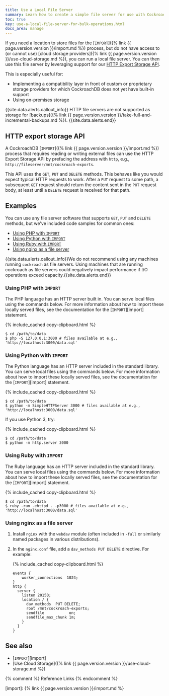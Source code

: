 ```yaml
---
title: Use a Local File Server
summary: Learn how to create a simple file server for use with CockroachDB operations.
toc: true
key: use-a-local-file-server-for-bulk-operations.html
docs_area: manage
---
```


If you need a location to store files for the [`IMPORT`]({% link {{ page.version.version }}/import.md %}) process, but do not have access to (or cannot use) [cloud storage providers]({% link {{ page.version.version }}/use-cloud-storage.md %}), you can run a local file server. You can then use this file server by leveraging support for our [HTTP Export Storage API](#http-export-storage-api).

This is especially useful for:

- Implementing a compatibility layer in front of custom or proprietary storage providers for which CockroachDB does not yet have built-in support
- Using on-premises storage

{{site.data.alerts.callout_info}}
HTTP file servers are not supported as storage for [backups]({% link {{ page.version.version }}/take-full-and-incremental-backups.md %}).
{{site.data.alerts.end}}

## HTTP export storage API

A CockroachDB [`IMPORT`]({% link {{ page.version.version }}/import.md %}) process that requires reading or writing external files can use the HTTP Export Storage API by prefacing the address with `http`, e.g., `http://fileserver/mnt/cockroach-exports`.

This API uses the `GET`, `PUT` and `DELETE` methods. This behaves like you would expect typical HTTP requests to work. After a `PUT` request to some path, a subsequent `GET` request should return the content sent in the `PUT` request body, at least until a `DELETE` request is received for that path.

## Examples

You can use any file server software that supports `GET`, `PUT` and `DELETE` methods, but we've included code samples for common ones:

- [Using PHP with `IMPORT`](#using-php-with-import)
- [Using Python with `IMPORT`](#using-python-with-import)
- [Using Ruby with `IMPORT`](#using-ruby-with-import)
- [Using nginx as a file server](#using-nginx-as-a-file-server)

{{site.data.alerts.callout_info}}We do not recommend using any machines running <code>cockroach</code> as file servers. Using machines that are running cockroach as file servers could negatively impact performance if I/O operations exceed capacity.{{site.data.alerts.end}}

### Using PHP with `IMPORT`

The PHP language has an HTTP server built in.  You can serve local files using the commands below.  For more information about how to import these locally served files, see the documentation for the [`IMPORT`][import] statement.

{% include_cached copy-clipboard.html %}
~~~ shell
$ cd /path/to/data
$ php -S 127.0.0.1:3000 # files available at e.g., 'http://localhost:3000/data.sql'
~~~

### Using Python with `IMPORT`

The Python language has an HTTP server included in the standard library.  You can serve local files using the commands below.  For more information about how to import these locally served files, see the documentation for the [`IMPORT`][import] statement.

{% include_cached copy-clipboard.html %}
~~~ shell
$ cd /path/to/data
$ python -m SimpleHTTPServer 3000 # files available at e.g., 'http://localhost:3000/data.sql'
~~~

If you use Python 3, try:

{% include_cached copy-clipboard.html %}
~~~ shell
$ cd /path/to/data
$ python -m http.server 3000
~~~

### Using Ruby with `IMPORT`

The Ruby language has an HTTP server included in the standard library.  You can serve local files using the commands below.  For more information about how to import these locally served files, see the documentation for the [`IMPORT`][import] statement.

{% include_cached copy-clipboard.html %}
~~~ shell
$ cd /path/to/data
$ ruby -run -ehttpd . -p3000 # files available at e.g., 'http://localhost:3000/data.sql'
~~~

### Using nginx as a file server

1. Install `nginx` with the `webdav` module (often included in `-full` or similarly named packages in various distributions).

1. In the `nginx.conf` file, add a `dav_methods PUT DELETE` directive. For example:

    {% include_cached copy-clipboard.html %}
    ~~~ nginx
    events {
        worker_connections  1024;
    }
    http {
      server {
        listen 20150;
        location / {
          dav_methods  PUT DELETE;
          root /mnt/cockroach-exports;
          sendfile           on;
          sendfile_max_chunk 1m;
        }
      }
    }
    ~~~

## See also

- [`IMPORT`][import]
- [Use Cloud Storage]({% link {{ page.version.version }}/use-cloud-storage.md %})

{% comment %} Reference Links {% endcomment %}

[import]: {% link {{ page.version.version }}/import.md %}
